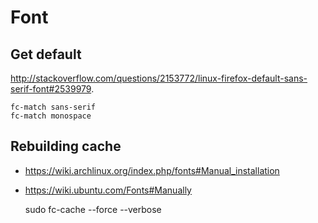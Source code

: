 <!-- -*- coding: utf-8-unix; -*-
     Danil Kutkevich's reference cards <http://danil.sexy/rc>.
     Copyright (C) 2007, 2008, 2009, 2010 Danil Kutkevich <danil@kutkevich.org>

     This reference cards is licensed under the Creative Commons
     Attribution-Share Alike 3.0 Unported License. To view a copy of this
     license, see the COPYING file or visit
     <http://creativecommons.org/licenses/by-sa/3.0/> or send a letter to
     Creative Commons, 171 Second Street, Suite 300, San Francisco,
     California, 94105, USA. -->

Font
====

Get default
-----------

<http://stackoverflow.com/questions/2153772/linux-firefox-default-sans-serif-font#2539979>.

    fc-match sans-serif
    fc-match monospace

Rebuilding cache
----------------

* <https://wiki.archlinux.org/index.php/fonts#Manual_installation>
* <https://wiki.ubuntu.com/Fonts#Manually>

    sudo fc-cache --force --verbose
